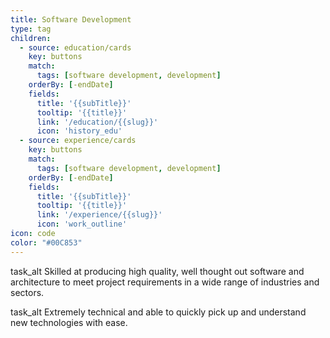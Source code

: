 ```yaml
---
title: Software Development
type: tag
children:
  - source: education/cards
    key: buttons
    match:
      tags: [software development, development]
    orderBy: [-endDate]
    fields:
      title: '{{subTitle}}'
      tooltip: '{{title}}'
      link: '/education/{{slug}}'
      icon: 'history_edu'
  - source: experience/cards
    key: buttons
    match:
      tags: [software development, development]
    orderBy: [-endDate]
    fields:
      title: '{{subTitle}}'
      tooltip: '{{title}}'
      link: '/experience/{{slug}}'
      icon: 'work_outline'
icon: code
color: "#00C853"
---
```

<span class="material-icons">task_alt</span> Skilled at producing high quality, well thought out software and architecture to meet project requirements in a wide range of industries and sectors.

<span class="material-icons">task_alt</span> Extremely technical and able to quickly pick up and understand new technologies with ease.
